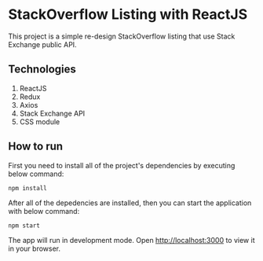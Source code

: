 # StackOverflow Listing with ReactJS

This project is a simple re-design StackOverflow listing that use Stack Exchange public API.

## Technologies

1. ReactJS
2. Redux
3. Axios
4. Stack Exchange API
5. CSS module

## How to run

First you need to install all of the project's dependencies by executing below command:

```
npm install
```

After all of the depedencies are installed, then you can start the application with below command:

```
npm start
```

The app will run in development mode.
Open [http://localhost:3000](http://localhost:3000) to view it in your browser.
